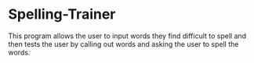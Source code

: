 # Spelling-Trainer
This program allows the user to input words they find difficult to spell and then tests the user by calling out words and asking the user to spell the words.
